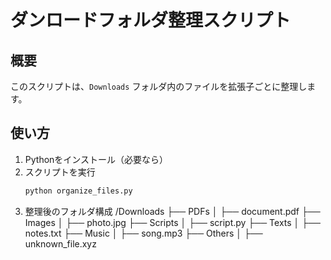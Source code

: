 # ダンロードフォルダ整理スクリプト

## 概要
このスクリプトは、`Downloads` フォルダ内のファイルを拡張子ごとに整理します。

## 使い方
1. Pythonをインストール（必要なら）
2. スクリプトを実行
      ```sh
   python organize_files.py
3. 整理後のフォルダ構成
    /Downloads
        ├── PDFs
        │   ├── document.pdf
        ├── Images
        │   ├── photo.jpg
        ├── Scripts
        │   ├── script.py
        ├── Texts
        │   ├── notes.txt
        ├── Music
        │   ├── song.mp3
        ├── Others
        │   ├── unknown_file.xyz
